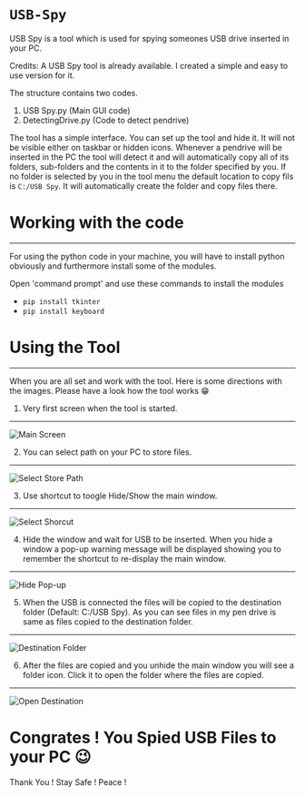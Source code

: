 # ` USB-Spy `
USB Spy is a tool which is used for spying someones USB drive inserted in your PC.

Credits: A USB Spy tool is already available.
I created a simple and easy to use version for it.

The structure contains two codes.
1. USB Spy.py (Main GUI code)
2. DetectingDrive.py (Code to detect pendrive)

The tool has a simple interface. You can set up the tool and hide it. It will not be visible either on taskbar or hidden icons. Whenever a pendrive will be inserted in the PC the tool will detect it and will automatically copy all of its folders, sub-folders and the contents in it to the folder specified by you. If no folder is selected by you in the tool menu the default location to copy fils is `C:/USB Spy`. It will automatically create the folder and copy files there.

# Working with the code
____________________________________________
For using the python code in your machine, you will have to install python obviously and furthermore install some of the modules.

Open 'command prompt' and use these commands to install the modules

* `pip install tkinter`
* `pip install keyboard`

# Using the Tool
______________________________________________
When you are all set and work with the tool.
Here is some directions with the images. Please have a look how the tool works :grin:

1) Very first screen when the tool is started.
______________________________________________
![Main Screen](/Images/Main_Screen.jpg)

2) You can select path on your PC to store files.
______________________________________________
![Select Store Path](/Images/Select_Path.jpg)

3) Use shortcut to toogle Hide/Show the main window.
______________________________________________
![Select Shorcut](/Images/Select_Shortcut.jpg)

4) Hide the window and wait for USB to be inserted. When you hide a window a pop-up warning message will be displayed showing you to remember the shortcut to re-display the main window.
______________________________________________
![Hide Pop-up](/Images/Hide_Popup.jpg)

5) When the USB is connected the files will be copied to the destination folder (Default: C:/USB Spy). As you can see files in my pen drive is same as files copied to the destination folder.
______________________________________________
![Destination Folder](/Images/Destination_Folder.jpg)

6) After the files are copied and you unhide the main window you will see a folder icon. Click it to open the folder where the files are copied.
______________________________________________
![Open Destination](/Images/Open_Destination.jpg)

# Congrates ! You Spied USB Files to your PC :wink:

Thank You !
Stay Safe !
Peace !
